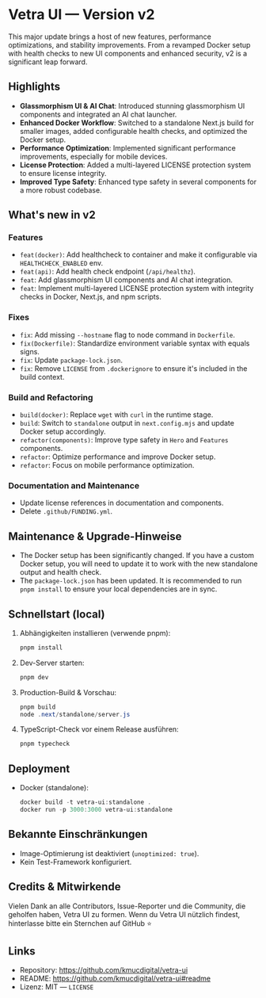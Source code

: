 # Vetra UI — Version v2

This major update brings a host of new features, performance optimizations, and stability improvements. From a revamped Docker setup with health checks to new UI components and enhanced security, v2 is a significant leap forward.

## Highlights

*   **Glassmorphism UI & AI Chat**: Introduced stunning glassmorphism UI components and integrated an AI chat launcher.
*   **Enhanced Docker Workflow**: Switched to a standalone Next.js build for smaller images, added configurable health checks, and optimized the Docker setup.
*   **Performance Optimization**: Implemented significant performance improvements, especially for mobile devices.
*   **License Protection**: Added a multi-layered LICENSE protection system to ensure license integrity.
*   **Improved Type Safety**: Enhanced type safety in several components for a more robust codebase.

## What's new in v2

### Features
- `feat(docker)`: Add healthcheck to container and make it configurable via `HEALTHCHECK_ENABLED` env.
- `feat(api)`: Add health check endpoint (`/api/healthz`).
- `feat`: Add glassmorphism UI components and AI chat integration.
- `feat`: Implement multi-layered LICENSE protection system with integrity checks in Docker, Next.js, and npm scripts.

### Fixes
- `fix`: Add missing `--hostname` flag to node command in `Dockerfile`.
- `fix(Dockerfile)`: Standardize environment variable syntax with equals signs.
- `fix`: Update `package-lock.json`.
- `fix`: Remove `LICENSE` from `.dockerignore` to ensure it's included in the build context.

### Build and Refactoring
- `build(docker)`: Replace `wget` with `curl` in the runtime stage.
- `build`: Switch to `standalone` output in `next.config.mjs` and update Docker setup accordingly.
- `refactor(components)`: Improve type safety in `Hero` and `Features` components.
- `refactor`: Optimize performance and improve Docker setup.
- `refactor`: Focus on mobile performance optimization.

### Documentation and Maintenance
- Update license references in documentation and components.
- Delete `.github/FUNDING.yml`.

## Maintenance & Upgrade-Hinweise

- The Docker setup has been significantly changed. If you have a custom Docker setup, you will need to update it to work with the new standalone output and health check.
- The `package-lock.json` has been updated. It is recommended to run `pnpm install` to ensure your local dependencies are in sync.

## Schnellstart (local)

1.  Abhängigkeiten installieren (verwende pnpm):
    ```powershell
    pnpm install
    ```
2.  Dev-Server starten:
    ```powershell
    pnpm dev
    ```
3.  Production-Build & Vorschau:
    ```powershell
    pnpm build
    node .next/standalone/server.js
    ```
4.  TypeScript-Check vor einem Release ausführen:
    ```powershell
    pnpm typecheck
    ```

## Deployment

-   Docker (standalone):
    ```powershell
    docker build -t vetra-ui:standalone .
    docker run -p 3000:3000 vetra-ui:standalone
    ```

## Bekannte Einschränkungen

-   Image-Optimierung ist deaktiviert (`unoptimized: true`).
-   Kein Test-Framework konfiguriert.

## Credits & Mitwirkende

Vielen Dank an alle Contributors, Issue-Reporter und die Community, die geholfen haben, Vetra UI zu formen. Wenn du Vetra UI nützlich findest, hinterlasse bitte ein Sternchen auf GitHub ⭐

## Links

-   Repository: https://github.com/kmucdigital/vetra-ui
-   README: https://github.com/kmucdigital/vetra-ui#readme
-   Lizenz: MIT — `LICENSE`